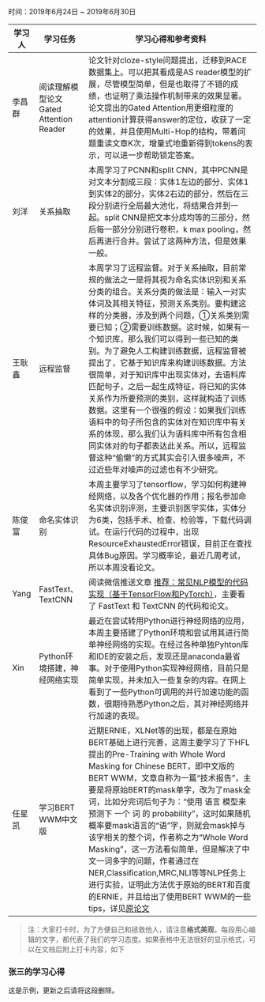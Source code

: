 时间：2019年6月24日 ~ 2019年6月30日

学习人|学习任务|学习心得和参考资料
------ | ------ | ------ 
 李昌群 | 阅读理解模型论文Gated Attention Reader | 论文针对cloze-style问题提出，迁移到RACE数据集上。可以把其看成是AS reader模型的扩展，尽管模型简单，但是也取得了不错的成绩，也证明了乘法操作机制带来的效果显著。论文提出的Gated Attention用更细粒度的attention计算获得answer的定位，收获了一定的效果，并且使用Multi-Hop的结构，带着问题重读文章K次，增量式地重新得到tokens的表示，可以进一步帮助锁定答案。|
 |刘洋|关系抽取|本周学习了PCNN和split CNN，其中PCNN是对文本分割成三段：实体1左边的部分、实体1到实体2的部分，实体2右边的部分，然后在三段分别进行全局最大池化，将结果合并到一起。split CNN是把文本分成均等的三部分，然后每一部分分别进行卷积，k max pooling，然后再进行合并。尝试了这两种方法，但是效果一般。|
 | 王耿鑫 | 远程监督 | 本周学习了远程监督。对于关系抽取，目前常规的做法之一是将其视为命名实体识别和关系分类的组合。关系分类的做法是：输入一对实体词及其相关特征，预测关系类别。要构建这样的分类器，涉及到两个问题，①关系类别需要已知；②需要训练数据。这时候，如果有一个知识库，那么我们可以得到一些已知的类别。为了避免人工构建训练数据，远程监督被提出了，它基于知识库来构建训练数据。方法很简单，对于知识库中出现实体对，去语料库匹配句子，之后一起生成特征，将已知的实体关系作为所要预测的类别，这样就构造了训练数据。这里有一个很强的假设：如果我们训练语料中的句子所包含的实体对在知识库中有关系的体现，那么我们认为语料库中所有包含相同实体对的句子都表达此关系。所以，远程监督这种“偷懒”的方式其实会引入很多噪声，不过近些年对噪声的过滤也有不少研究。 |
|陈俊富|命名实体识别|本周主要学习了tensorflow，学习如何构建神经网络，以及各个优化器的作用；报名参加命名实体识别评测，主要识别医学实体，实体分为6类，包括手术、检查、检验等，下载代码调试。在运行代码的过程中，出现ResourceExhaustedError错误，目前正在查找具体Bug原因。学习概率论，最近几周考试，所以本周没看论文。|
|Yang|FastText、TextCNN|阅读微信推送文章 [推荐：常见NLP模型的代码实现（基于TensorFlow和PyTorch）](https://mp.weixin.qq.com/s/1QvOtO2-Me8bCivQ2Qk40Q)，主要看了 FastText 和 TextCNN 的代码和论文。|
|Xin|Python环境搭建，神经网络实现|最近在尝试转用Python进行神经网络的应用，本周主要搭建了Python环境和尝试用其进行简单神经网络的实现。在经过各种单独Pyhton库和IDE的安装之后，发现还是anaconda最省事。对于使用Python实现神经网络，目前只是简单实现，并未加入一些复杂的内容。在网上看到了一些Python可调用的并行加速功能的函数，很期待熟悉Python之后，其对神经网络并行加速的表现。
|任星凯 | 学习BERT WWM中文版 | 近期ERNIE，XLNet等的出现，都是在原始BERT基础上进行完善，这周主要学习了下HFL提出的Pre-Training with Whole Word Masking for Chinese BERT，即中文版的BERT WWM，文章自称为一篇“技术报告”，主要是将原始BERT的mask单字，改为了mask全词，比如分完词后句子为：“使用 语言 模型来 预测下 一个 词 的 probability”，这时如果随机概率要mask语言的“语”字，则就会mask掉与该字相关的整个词，作者称之为“Whole Word Masking”，这一方法看似简单，但是解决了中文一词多字的问题，作者通过在NER,Classification,MRC,NLI等等NLP任务上进行实验，证明此方法优于原始的BERT和百度的ERNIE，并且给出了使用BERT WWM的一些tips，详见[原论文](https://arxiv.org/abs/1906.08101)
> 注：大家打卡时，为了方便自己和拯救他人，请注意**格式美观**，每段用心编辑的文字，都代表了我们的学习态度。如果表格中无法很好的显示格式，可以在文档后附上打卡内容，如下

### 张三的学习心得
这是示例，更新之后请将这段删除。
